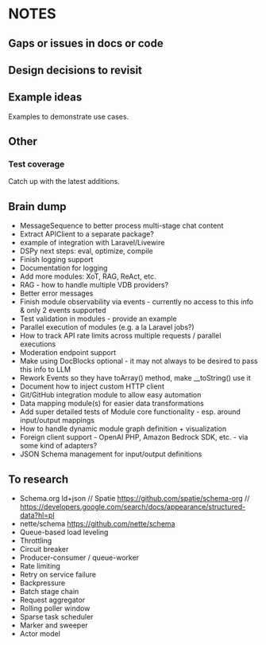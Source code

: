 # NOTES

## Gaps or issues in docs or code

## Design decisions to revisit

## Example ideas

Examples to demonstrate use cases.

## Other

### Test coverage

Catch up with the latest additions.

## Brain dump

- MessageSequence to better process multi-stage chat content
- Extract APIClient to a separate package?
- example of integration with Laravel/Livewire
- DSPy next steps: eval, optimize, compile
- Finish logging support
- Documentation for logging
- Add more modules: XoT, RAG, ReAct, etc.
- RAG - how to handle multiple VDB providers?
- Better error messages
- Finish module observability via events - currently no access to this info & only 2 events supported
- Test validation in modules - provide an example
- Parallel execution of modules (e.g. a la Laravel jobs?)
- How to track API rate limits across multiple requests / parallel executions
- Moderation endpoint support
- Make using DocBlocks optional - it may not always to be desired to pass this info to LLM
- Rework Events so they have toArray() method, make __toString() use it
- Document how to inject custom HTTP client
- Git/GitHub integration module to allow easy automation
- Data mapping module(s) for easier data transformations
- Add super detailed tests of Module core functionality - esp. around input/output mappings
- How to handle dynamic module graph definition + visualization
- Foreign client support - OpenAI PHP, Amazon Bedrock SDK, etc. - via some kind of adapters?
- JSON Schema management for input/output definitions

## To research

- Schema.org ld+json // Spatie https://github.com/spatie/schema-org // https://developers.google.com/search/docs/appearance/structured-data?hl=pl
- nette/schema https://github.com/nette/schema
- Queue-based load leveling
- Throttling
- Circuit breaker
- Producer-consumer / queue-worker
- Rate limiting
- Retry on service failure
- Backpressure
- Batch stage chain
- Request aggregator
- Rolling poller window
- Sparse task scheduler
- Marker and sweeper
- Actor model
